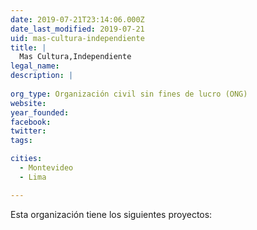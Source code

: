 ```yaml
---
date: 2019-07-21T23:14:06.000Z
date_last_modified: 2019-07-21
uid: mas-cultura-independiente
title: |
  Mas Cultura,Independiente
legal_name: 
description: |
  
org_type: Organización civil sin fines de lucro (ONG)
website: 
year_founded: 
facebook: 
twitter: 
tags:

cities: 
  - Montevideo
  - Lima

---
```


Esta organización tiene los siguientes proyectos:


